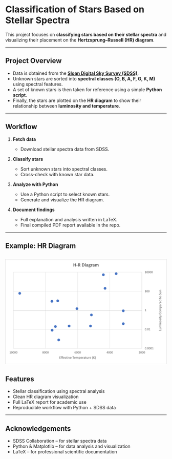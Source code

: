 # Classification of Stars Based on Stellar Spectra  

This project focuses on **classifying stars based on their stellar spectra** and visualizing their placement on the **Hertzsprung–Russell (HR) diagram**.  

---

## Project Overview  

- Data is obtained from the **[Sloan Digital Sky Survey (SDSS)](https://www.sdss4.org/)**.  
- Unknown stars are sorted into **spectral classes (O, B, A, F, G, K, M)** using spectral features.  
- A set of known stars is then taken for reference using a simple **Python script**.  
- Finally, the stars are plotted on the **HR diagram** to show their relationship between **luminosity and temperature**.  

---

## Workflow  

1. **Fetch data**  
   - Download stellar spectra data from SDSS.  

2. **Classify stars**  
   - Sort unknown stars into spectral classes.  
   - Cross-check with known star data.  

3. **Analyze with Python**  
   - Use a Python script to select known stars.  
   - Generate and visualize the HR diagram.  

4. **Document findings**  
   - Full explanation and analysis written in LaTeX.  
   - Final compiled PDF report available in the repo.  

---

## Example: HR Diagram 

![HR Diagram](./hr_diagram.png)
---

## Features
- Stellar classification using spectral analysis
- Clean HR diagram visualization
- Full LaTeX report for academic use
- Reproducible workflow with Python + SDSS data

---

## Acknowledgements
- SDSS Collaboration – for stellar spectra data
- Python & Matplotlib – for data analysis and visualization
- LaTeX – for professional scientific documentation


